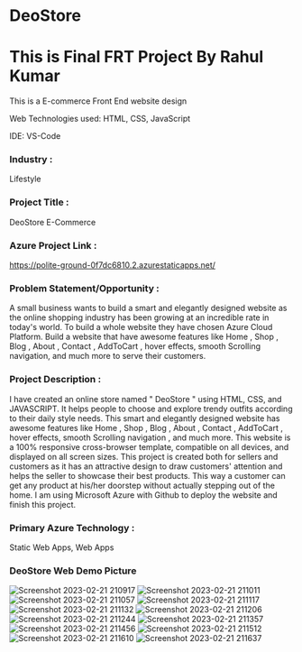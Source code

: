 # DeoStore

# This is Final FRT Project By Rahul Kumar

 This is a E-commerce Front End website design 

 Web Technologies used: HTML, CSS, JavaScript

 IDE: VS-Code  

 ### Industry :
 Lifestyle 

### Project Title :
DeoStore E-Commerce  

 ### Azure Project Link :
 https://polite-ground-0f7dc6810.2.azurestaticapps.net/

### Problem Statement/Opportunity :

A small business wants to build a smart and elegantly designed website as the online shopping industry has been growing at an incredible rate in today's world. To build a whole website they have chosen Azure Cloud Platform. Build a website that have awesome features like Home , Shop , Blog , About , Contact , AddToCart , hover effects, smooth Scrolling navigation, and much more to serve their customers.

### Project Description :

I have created an online store named " DeoStore " using HTML, CSS, and JAVASCRIPT. It helps people to choose and explore trendy outfits according to their daily style needs. This smart and elegantly designed website has awesome features like Home , Shop , Blog , About , Contact , AddToCart , hover effects, smooth Scrolling navigation , and much more. This website is a 100% responsive cross-browser template, compatible on all devices, and displayed on all screen sizes. This project is created both for sellers and customers as it has an attractive design to draw customers' attention and helps the seller to showcase their best products. This way a customer can get any product at his/her doorstep without actually stepping out of the home. I am using Microsoft Azure with Github to deploy the website and finish this project.

### Primary Azure Technology : 
Static Web Apps, Web Apps

### DeoStore Web Demo Picture
![Screenshot 2023-02-21 210917](https://user-images.githubusercontent.com/113056235/220393129-7627dd4e-69ef-40ae-8a0f-b6f80b5c744d.png)
![Screenshot 2023-02-21 211011](https://user-images.githubusercontent.com/113056235/220393147-1ffbef8d-a7b6-4b1f-99f1-d0de5e3b59a2.png)
![Screenshot 2023-02-21 211057](https://user-images.githubusercontent.com/113056235/220393160-37027f92-d25e-48e6-a467-3d971ae018e0.png)
![Screenshot 2023-02-21 211117](https://user-images.githubusercontent.com/113056235/220393175-d3a785aa-fc9c-4455-9b16-eb4d6e18931e.png)
![Screenshot 2023-02-21 211132](https://user-images.githubusercontent.com/113056235/220393211-5ac5d198-220a-4990-9fb7-cfff25d57324.png)
![Screenshot 2023-02-21 211206](https://user-images.githubusercontent.com/113056235/220393240-98e0b6bb-9dba-4e51-be1d-1f8fc0e24ca2.png)
![Screenshot 2023-02-21 211244](https://user-images.githubusercontent.com/113056235/220393255-fa64400a-fa3b-4622-99ad-b7e2b7f92d9a.png)
![Screenshot 2023-02-21 211357](https://user-images.githubusercontent.com/113056235/220393260-c0138961-9443-4c12-848d-99cd6999817a.png)
![Screenshot 2023-02-21 211456](https://user-images.githubusercontent.com/113056235/220393286-c6e880e5-0ec9-4e61-8319-0b6b95340045.png)
![Screenshot 2023-02-21 211512](https://user-images.githubusercontent.com/113056235/220393308-693ed793-8419-4af0-b9c4-3405ad82fe6f.png)
![Screenshot 2023-02-21 211610](https://user-images.githubusercontent.com/113056235/220393324-10aaef58-d639-4087-818d-19dbe85224bd.png)
![Screenshot 2023-02-21 211637](https://user-images.githubusercontent.com/113056235/220393342-f857e795-b30b-44c4-a185-51033a37ee09.png)

